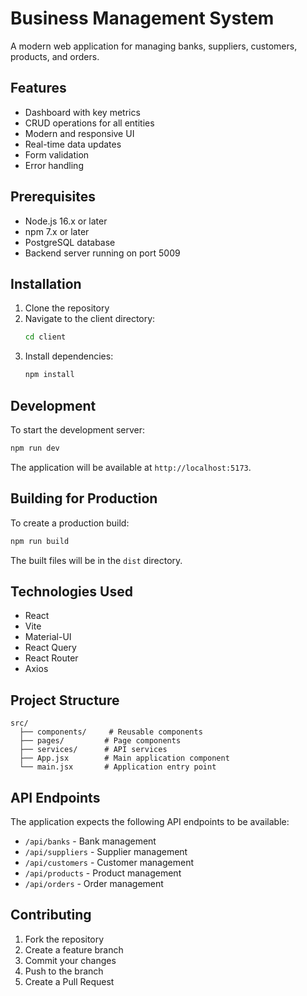 # Business Management System

A modern web application for managing banks, suppliers, customers, products, and orders.

## Features

- Dashboard with key metrics
- CRUD operations for all entities
- Modern and responsive UI
- Real-time data updates
- Form validation
- Error handling

## Prerequisites

- Node.js 16.x or later
- npm 7.x or later
- PostgreSQL database
- Backend server running on port 5009

## Installation

1. Clone the repository
2. Navigate to the client directory:
   ```bash
   cd client
   ```
3. Install dependencies:
   ```bash
   npm install
   ```

## Development

To start the development server:

```bash
npm run dev
```

The application will be available at `http://localhost:5173`.

## Building for Production

To create a production build:

```bash
npm run build
```

The built files will be in the `dist` directory.

## Technologies Used

- React
- Vite
- Material-UI
- React Query
- React Router
- Axios

## Project Structure

```
src/
  ├── components/     # Reusable components
  ├── pages/         # Page components
  ├── services/      # API services
  ├── App.jsx        # Main application component
  └── main.jsx       # Application entry point
```

## API Endpoints

The application expects the following API endpoints to be available:

- `/api/banks` - Bank management
- `/api/suppliers` - Supplier management
- `/api/customers` - Customer management
- `/api/products` - Product management
- `/api/orders` - Order management

## Contributing

1. Fork the repository
2. Create a feature branch
3. Commit your changes
4. Push to the branch
5. Create a Pull Request
